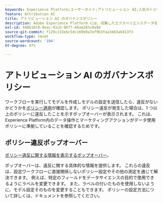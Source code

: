 ```yaml
---
keywords: Experience Platform;ユーザーガイド;アトリビューション AI;人気のトピック;アクセス制御;モデルの作成;
feature: Attribution AI
title: アトリビューション AI のガバナンスポリシー
description: Adobe Experience Platform には、収集したエクスペリエンスデータを確信を持って制御できるいくつかのサービスおよびツールが用意されています。
exl-id: 448b10c8-8eac-41cb-9b77-66aa283c0a9d
source-git-commit: f129c215ebc5dc169b9a7ef9b3faa3463ab413f3
workflow-type: tm+mt
source-wordcount: '194'
ht-degree: 87%

---
```


# アトリビューション AI のガバナンスポリシー

ワークフローを実行してモデルを作成しモデルの設定を送信したら、違反がないかどうかを[ポリシー適用](../../../data-governance/enforcement/auto-enforcement.md)が確認します。 ポリシー違反が発生した場合は、1 つ以上のポリシーに違反したことを示すポップオーバーが表示されます。 これは、Experience Platform内のデータ操作とマーケティングアクションがデータ使用ポリシーに準拠していることを確認するためです。

## ポリシー違反ポップオーバー

[ポリシー違反に関する情報を表示するポップオーバー](../../attribution-ai/images/data-governance/policy-violation-popover-aai.png)。

ポップオーバーは、違反に関する具体的な情報を提供します。 これらの違反は、設定ワークフローに直接関係しないポリシー設定やその他の測定を通じて解決できます。 例えば、特定のフィールドをデータサイエンスの目的で使用できるようにラベルを変更できます。 また、ラベルの付いたものを使用しないように、モデル設定そのものを変更することもできます。 ポリシーの設定方法について詳しくは、ドキュメントを参照してください。
